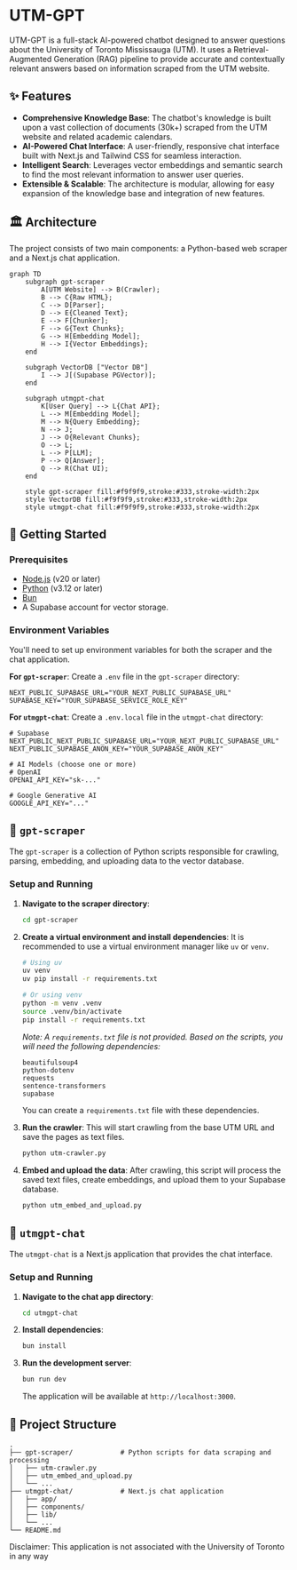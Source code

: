 # UTM-GPT

UTM-GPT is a full-stack AI-powered chatbot designed to answer questions about the University of Toronto Mississauga (UTM). It uses a Retrieval-Augmented Generation (RAG) pipeline to provide accurate and contextually relevant answers based on information scraped from the UTM website.

## ✨ Features

- **Comprehensive Knowledge Base**: The chatbot's knowledge is built upon a vast collection of documents (30k+) scraped from the UTM website and related academic calendars.
- **AI-Powered Chat Interface**: A user-friendly, responsive chat interface built with Next.js and Tailwind CSS for seamless interaction.
- **Intelligent Search**: Leverages vector embeddings and semantic search to find the most relevant information to answer user queries.
- **Extensible & Scalable**: The architecture is modular, allowing for easy expansion of the knowledge base and integration of new features.

## 🏛️ Architecture

The project consists of two main components: a Python-based web scraper and a Next.js chat application.

```mermaid
graph TD
    subgraph gpt-scraper
        A[UTM Website] --> B(Crawler);
        B --> C{Raw HTML};
        C --> D[Parser];
        D --> E{Cleaned Text};
        E --> F[Chunker];
        F --> G{Text Chunks};
        G --> H[Embedding Model];
        H --> I{Vector Embeddings};
    end

    subgraph VectorDB ["Vector DB"]
        I --> J[(Supabase PGVector)];
    end

    subgraph utmgpt-chat
        K[User Query] --> L{Chat API};
        L --> M[Embedding Model];
        M --> N{Query Embedding};
        N --> J;
        J --> O{Relevant Chunks};
        O --> L;
        L --> P[LLM];
        P --> Q[Answer];
        Q --> R(Chat UI);
    end

    style gpt-scraper fill:#f9f9f9,stroke:#333,stroke-width:2px
    style VectorDB fill:#f9f9f9,stroke:#333,stroke-width:2px
    style utmgpt-chat fill:#f9f9f9,stroke:#333,stroke-width:2px
```

## 🚀 Getting Started

### Prerequisites

- [Node.js](https://nodejs.org/en/) (v20 or later)
- [Python](https://www.python.org/downloads/) (v3.12 or later)
- [Bun](https://bun.sh/)
- A Supabase account for vector storage.

### Environment Variables

You'll need to set up environment variables for both the scraper and the chat application.

**For `gpt-scraper`**: Create a `.env` file in the `gpt-scraper` directory:

```
NEXT_PUBLIC_SUPABASE_URL="YOUR_NEXT_PUBLIC_SUPABASE_URL"
SUPABASE_KEY="YOUR_SUPABASE_SERVICE_ROLE_KEY"
```

**For `utmgpt-chat`**: Create a `.env.local` file in the `utmgpt-chat` directory:

```
# Supabase
NEXT_PUBLIC_NEXT_PUBLIC_SUPABASE_URL="YOUR_NEXT_PUBLIC_SUPABASE_URL"
NEXT_PUBLIC_SUPABASE_ANON_KEY="YOUR_SUPABASE_ANON_KEY"

# AI Models (choose one or more)
# OpenAI
OPENAI_API_KEY="sk-..."

# Google Generative AI
GOOGLE_API_KEY="..."

```

## 🐍 `gpt-scraper`

The `gpt-scraper` is a collection of Python scripts responsible for crawling, parsing, embedding, and uploading data to the vector database.

### Setup and Running

1.  **Navigate to the scraper directory**:

    ```bash
    cd gpt-scraper
    ```

2.  **Create a virtual environment and install dependencies**:
    It is recommended to use a virtual environment manager like `uv` or `venv`.

    ```bash
    # Using uv
    uv venv
    uv pip install -r requirements.txt

    # Or using venv
    python -m venv .venv
    source .venv/bin/activate
    pip install -r requirements.txt
    ```

    _Note: A `requirements.txt` file is not provided. Based on the scripts, you will need the following dependencies:_

    ```
    beautifulsoup4
    python-dotenv
    requests
    sentence-transformers
    supabase
    ```

    You can create a `requirements.txt` file with these dependencies.

3.  **Run the crawler**:
    This will start crawling from the base UTM URL and save the pages as text files.

    ```bash
    python utm-crawler.py
    ```

4.  **Embed and upload the data**:
    After crawling, this script will process the saved text files, create embeddings, and upload them to your Supabase database.
    ```bash
    python utm_embed_and_upload.py
    ```

## 💬 `utmgpt-chat`

The `utmgpt-chat` is a Next.js application that provides the chat interface.

### Setup and Running

1.  **Navigate to the chat app directory**:

    ```bash
    cd utmgpt-chat
    ```

2.  **Install dependencies**:

    ```bash
    bun install
    ```

3.  **Run the development server**:

    ```bash
    bun run dev
    ```

    The application will be available at `http://localhost:3000`.

## 📂 Project Structure

```
.
├── gpt-scraper/            # Python scripts for data scraping and processing
│   ├── utm-crawler.py
│   ├── utm_embed_and_upload.py
│   └── ...
├── utmgpt-chat/            # Next.js chat application
│   ├── app/
│   ├── components/
│   ├── lib/
│   └── ...
└── README.md
```

Disclaimer: This application is not associated with the University of Toronto in any way
